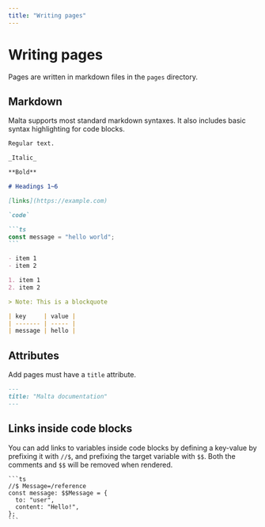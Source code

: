 ```yaml
---
title: "Writing pages"
---
```


# Writing pages

Pages are written in markdown files in the `pages` directory.

## Markdown

Malta supports most standard markdown syntaxes. It also includes basic syntax highlighting for code blocks.

````md
Regular text.

_Italic_

**Bold**

# Headings 1~6

[links](https://example.com)

`code`

```ts
const message = "hello world";
```

- item 1
- item 2

1. item 1
2. item 2

> Note: This is a blockquote

| key     | value |
| ------- | ----- |
| message | hello |
````

## Attributes

Add pages must have a `title` attribute.

```md
---
title: "Malta documentation"
---
```

## Links inside code blocks

You can add links to variables inside code blocks by defining a key-value by prefixing it with `//$`, and prefixing the target variable with `$$`. Both the comments and `$$` will be removed when rendered.

````
```ts
//$ Message=/reference
const message: $$Message = {
  to: "user",
  content: "Hello!",
};
```
````
